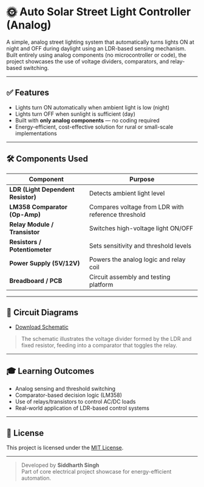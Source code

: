 # 🌞 Auto Solar Street Light Controller (Analog)

A simple, analog street lighting system that automatically turns lights ON at night and OFF during daylight using an LDR-based sensing mechanism. Built entirely using analog components (no microcontroller or code), the project showcases the use of voltage dividers, comparators, and relay-based switching.

---

## ✅ Features

- Lights turn ON automatically when ambient light is low (night)
- Lights turn OFF when sunlight is sufficient (day)
- Built with **only analog components** — no coding required
- Energy-efficient, cost-effective solution for rural or small-scale implementations

---

## 🛠️ Components Used

| Component                     | Purpose                                              |
|-------------------------------|------------------------------------------------------|
| **LDR (Light Dependent Resistor)** | Detects ambient light level                         |
| **LM358 Comparator (Op-Amp)** | Compares voltage from LDR with reference threshold   |
| **Relay Module / Transistor** | Switches high-voltage light ON/OFF                  |
| **Resistors / Potentiometer** | Sets sensitivity and threshold levels               |
| **Power Supply (5V/12V)**     | Powers the analog logic and relay coil              |
| **Breadboard / PCB**          | Circuit assembly and testing platform               |

---

## 🔧 Circuit Diagrams

- [Download Schematic](./Circuit/schematic.png)  

> The schematic illustrates the voltage divider formed by the LDR and fixed resistor, feeding into a comparator that toggles the relay.

---

## 🎓 Learning Outcomes

- Analog sensing and threshold switching
- Comparator-based decision logic (LM358)
- Use of relays/transistors to control AC/DC loads
- Real-world application of LDR-based control systems

---

## 📜 License

This project is licensed under the [MIT License](./LICENSE).

---

> Developed by **Siddharth Singh**  
> Part of core electrical project showcase for energy-efficient automation.
